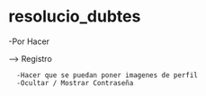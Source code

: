 # resolucio_dubtes

-Por Hacer

--> Registro
       
      -Hacer que se puedan poner imagenes de perfil
      -Ocultar / Mostrar Contraseña

      	
